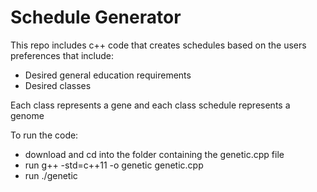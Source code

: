 # Schedule Generator

This repo includes c++ code that creates schedules based on the users preferences that include:

* Desired general education requirements
* Desired classes 

Each class represents a gene and each class schedule represents a genome 

To run the code:

* download and cd into the folder containing the genetic.cpp file
* run g++ -std=c++11 -o genetic genetic.cpp
* run ./genetic

